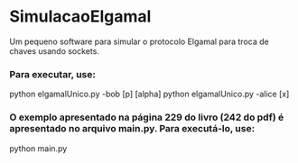 # SimulacaoElgamal
Um pequeno software para simular o protocolo Elgamal para troca de chaves usando sockets.

### Para executar, use:
python elgamalUnico.py -bob [p] [alpha]
python elgamalUnico.py -alice [x]

### O exemplo apresentado na página 229 do livro (242 do pdf) é apresentado no arquivo main.py. Para executá-lo, use:
python main.py

